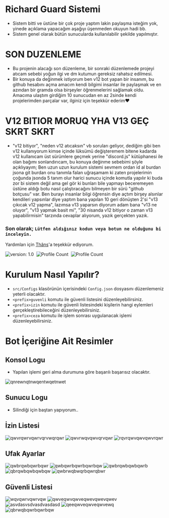 # Richard Guard Sistemi

- Sistem bitti ve üstüne bir çok proje yaptım lakin paylaşma isteğim yok, yinede açıklama yapacağım aşağıyı üşenmeden okuyun hadi bb.
- Sistem genel olarak bütün sunucularda kullanılabilir şekilde yapılmıştır.

# SON DUZENLEME
- Bu projenin alacağı son düzenleme, bir sonraki düzenlemede projeyi atıcam sebebi yoğun ilgi ve dm kutumun gereksiz rahatsız edilmesi.
- Bir konuya da değinmek istiyorum ben v12 bot yapan bir insanım, bu github hesabını açma amacım kendi bilgimi insanlar ile paylaşmak ve en azından bir gramda olsa birşeyler öğrenmelerini sağlamak oldu. Amacıma ulaştım girdiğim 10 sunucudan en az 2sinde kendi projelerimden parçalar var, ilginiz için teşekkür ederim❤

# V12 BITIOR MORUQ YHA V13 GEÇ SKRT SKRT
- "v12 bitiyor", "neden v12 atıcaksın" vb soruları geliyor, dediğim gibi ben v12 kullanıyorum kimse içinde lüksümü değişteremem bitene kadarda v12 kullanıcam üst sürümlere geçmek yerine "discord.js" kütüphanesi ile olan bağımı sonlandırıcam, bu konuya değinme sebebimi şöyle açıklıyayım;
Ben uzun uzun kurulum sistemi sevmem ordan id al burdan jsona git burdan onu tanımla falan uğraşamam ki zaten projelerimin çoğunda jsonda 5 tanım olur harici sunucu içinde komutla yapılır ki buda zor bi sistem değil ama gel gör ki bunları bile yapmayı beceremeyen üstüne aldığı botu nasıl çalıştıracağını bilmeyen bir sürü "github botçusu" var. Ben burayı insanlar bilgi öğrensin diye açtım birşey alsınlar kendileri yapsınlar diye yaptım bana yapılan 10 geri dönüşten 2'si "v13 çıkıcak v12 yapma", lazımsa v13 yaparsın diyorum adam bana "v13 ne oluyor", "v13 yapmak basit mi", "30 nisanda v12 bitiyor o zaman v13 yapabilirmisin" tarzında cevaplar alıyorum, yazık gerçekten yazık.

### Son olarak; `Lütfen aldığınız kodun veya botun ne olduğunu bi inceleyin.`  

Yardımları için [Thâns](https://github.com/ThansEX)'a teşekkür ediyorum.

![version: 1.0](https://img.shields.io/badge/Version-1.0-informational&color=yellow)&nbsp;
![Profile Count](https://komarev.com/ghpvc/?username=richardsistemler&color=blue)&nbsp;
![Profile Count](https://komarev.com/ghpvc/?username=richard-guards&label=Project%20visits&color=blueviolet)&nbsp;

# Kurulum Nasıl Yapılır?
- `src/Configs` klasörünün içerisindeki `Config.json` dosyasını düzenlemeniz yeterli olacaktır.
- `<prefix>guvenli` komutu ile güvenli listesini düzenleyebilirsiniz.
- `<prefix>izin` komutu ile güvenli listesindeki kişilerin hangi eylemleri gerçekleştirebileceğini düzenleyebilirsiniz.
- `<prefix>ceza` komutu ile işlem sonrası uygulanacak işlemi düzenleyebilirsiniz.
# Bot İçeriğine Ait Resimler

## Konsol Logu
- Yapılan işlemi geri alma durumuna göre başarılı başarısız olacaktır.

![qnrewnqtnwqentwqetnwet](https://user-images.githubusercontent.com/97298322/151237463-69f6f79f-3eff-416a-97d2-537d6d355a98.PNG)
## Sunucu Logu
- Silindiği için baştan yapıyorum..
## İzin Listesi
![qwvrqwrvqwrvqrvwqrqwr](https://user-images.githubusercontent.com/97298322/150674461-1a7d4b41-b5b5-47d6-8b4f-f3e968aa599a.PNG)
![qwvrwqvqwvqrvqwr](https://user-images.githubusercontent.com/97298322/150674462-2f0a0391-62e8-42ec-9cb2-6b2ccbeb9f15.PNG)
![rqvrqwvqwvqwvrqwr](https://user-images.githubusercontent.com/97298322/150674469-ebf44070-d46b-457c-ad09-8c18b479f882.PNG)
## Ufak Ayarlar
![qwbrqwbqwrbqwr](https://user-images.githubusercontent.com/97298322/150678641-e4de05fe-c918-4831-8a82-e5e0f5c50ffb.PNG)
![qwbqwrbqwrbqwrbqw](https://user-images.githubusercontent.com/97298322/150676230-9a9e3e3e-c129-4eb0-9d99-33009f78abb2.PNG)
![qwbrqwbqwbqwrb](https://user-images.githubusercontent.com/97298322/150676241-92fc461b-b4af-4f5d-953b-902aeed2e9d1.PNG)
![qbrqwbqwbqwbqw](https://user-images.githubusercontent.com/97298322/150676236-b24b7955-b08e-4178-ae85-115140a3ffae.PNG)
![qwbrwqbwqrbqwrqbwr](https://user-images.githubusercontent.com/97298322/150676239-fe82332c-575a-485f-b218-052bbaafaa36.PNG)
## Güvenli Listesi
![wqvqwrvqwrvqw](https://user-images.githubusercontent.com/97298322/150616975-95c84c2a-9c09-4115-9ca9-1c0dfe5771e9.PNG)
![qwveqwvqwveqwevqwevqwev](https://user-images.githubusercontent.com/97298322/150616965-7a011aa8-ba9f-4fa8-9e57-78df3bc657df.PNG)
![asvdasvsdvasdvasdasd](https://user-images.githubusercontent.com/97298322/150616944-5959a181-879b-4a88-8346-7d3e0a1a585c.PNG)
![qeeqwveqwveqwvewq](https://user-images.githubusercontent.com/97298322/150616953-d76a7d73-a5a9-4b16-9c76-d897eab2e1cd.PNG)
![qbrwqbqwrbqwrbqw](https://user-images.githubusercontent.com/97298322/150616949-78e707f7-1127-4a0b-8967-50c9f2ca1694.PNG)


